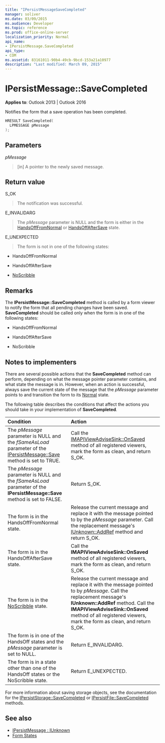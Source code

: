 ```yaml
---
title: "IPersistMessageSaveCompleted"
manager: soliver
ms.date: 03/09/2015
ms.audience: Developer
ms.topic: reference
ms.prod: office-online-server
localization_priority: Normal
api_name:
- IPersistMessage.SaveCompleted
api_type:
- COM
ms.assetid: 83161011-90b4-49cb-9bcd-153a21a10977
description: "Last modified: March 09, 2015"
---
```


# IPersistMessage::SaveCompleted

**Applies to**: Outlook 2013 | Outlook 2016 
  
Notifies the form that a save operation has been completed. 
  
```cpp
HRESULT SaveCompleted(
  LPMESSAGE pMessage
);
```

## Parameters

_pMessage_
  
> [in] A pointer to the newly saved message.
    
## Return value

S_OK 
  
> The notification was successful.
    
E_INVALIDARG 
  
> The  _pMessage_ parameter is NULL and the form is either in the [HandsOffFromNormal](handsofffromnormal-state.md) or [HandsOffAfterSave](handsoffaftersave-state.md) state. 
    
E_UNEXPECTED 
  
> The form is not in one of the following states:
    
   - HandsOffFromNormal
    
   - HandsOffAfterSave
    
   - [NoScribble](noscribble-state.md)
    
## Remarks

The **IPersistMessage::SaveCompleted** method is called by a form viewer to notify the form that all pending changes have been saved. **SaveCompleted** should be called only when the form is in one of the following states: 
  
- HandsOffFromNormal
    
- HandsOffAfterSave
    
- NoScribble
    
## Notes to implementers

There are several possible actions that the **SaveCompleted** method can perform, depending on what the message pointer parameter contains, and what state the message is in. However, when an action is successful, always save the current state of the message that the  _pMessage_ parameter points to and transition the form to its [Normal](normal-state.md) state. 
  
The following table describes the conditions that affect the actions you should take in your implementation of **SaveCompleted**.
  
|**Condition**|**Action**|
|:-----|:-----|
|The  _pMessage_ parameter is NULL and the  _fSameAsLoad_ parameter of the [IPersistMessage::Save](ipersistmessage-save.md) method is set to TRUE.  <br/> |Call the [IMAPIViewAdviseSink::OnSaved](imapiviewadvisesink-onsaved.md) method of all registered viewers, mark the form as clean, and return S_OK.  <br/> |
|The  _pMessage_ parameter is NULL and the  _fSameAsLoad_ parameter of the **IPersistMessage::Save** method is set to FALSE.  <br/> |Return S_OK.  <br/> |
|The form is in the HandsOffFromNormal state.  <br/> |Release the current message and replace it with the message pointed to by the  _pMessage_ parameter. Call the replacement message's [IUnknown::AddRef](http://msdn.microsoft.com/library/b4316efd-73d4-4995-b898-8025a316ba63%28Office.15%29.aspx) method and return S_OK.  <br/> |
|The form is in the HandsOffAfterSave state.  <br/> |Call the **IMAPIViewAdviseSink::OnSaved** method of all registered viewers, mark the form as clean, and return S_OK.  <br/> |
|The form is in the [NoScribble](noscribble-state.md) state.  <br/> |Release the current message and replace it with the message pointed to by  _pMessage_. Call the replacement message's **IUnknown::AddRef** method. Call the **IMAPIViewAdviseSink::OnSaved** method of all registered viewers, mark the form as clean, and return S_OK.  <br/> |
|The form is in one of the HandsOff states and the  _pMessage_ parameter is set to NULL.  <br/> |Return E_INVALIDARG.  <br/> |
|The form is in a state other than one of the HandsOff states or the NoScribble state.  <br/> |Return E_UNEXPECTED.  <br/> |
   
For more information about saving storage objects, see the documentation for the [IPersistStorage::SaveCompleted](https://docs.microsoft.com/en-us/windows/desktop/api/objidl/nf-objidl-ipersiststorage-savecompleted) or [IPersistFile::SaveCompleted](https://docs.microsoft.com/en-us/windows/desktop/api/objidl/nf-objidl-ipersistfile-savecompleted) methods. 
  
## See also

- [IPersistMessage : IUnknown](ipersistmessageiunknown.md)
- [Form States](form-states.md)
